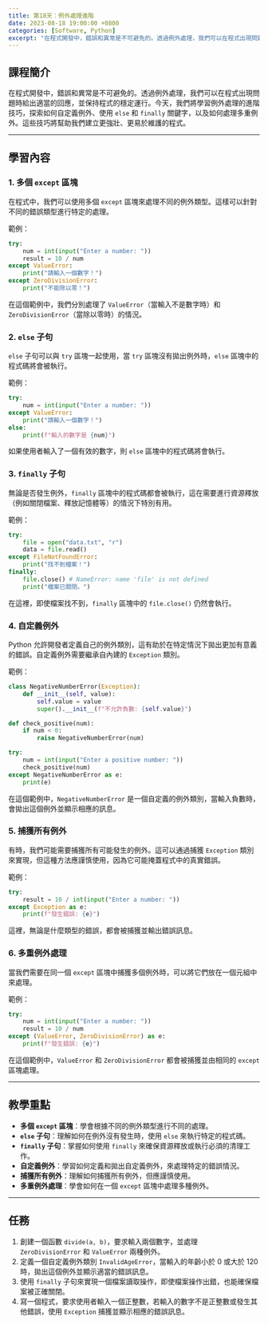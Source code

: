 ```yaml
---
title: 第18天：例外處理進階
date: 2023-08-18 19:00:00 +0800
categories: [Software, Python]
excerpt: "在程式開發中，錯誤和異常是不可避免的。透過例外處理，我們可以在程式出現問題時給出適當的回應，並保持程式的穩定運行。今天，我們將學習例外處理的進階技巧，探索如何自定義例外、使用 `else` 和 `finally` 關鍵字，以及如何處理多重例外。這些技巧將幫助我們建立更強壯、更易於維護的程式"
---
```


## 課程簡介
在程式開發中，錯誤和異常是不可避免的。透過例外處理，我們可以在程式出現問題時給出適當的回應，並保持程式的穩定運行。今天，我們將學習例外處理的進階技巧，探索如何自定義例外、使用 `else` 和 `finally` 關鍵字，以及如何處理多重例外。這些技巧將幫助我們建立更強壯、更易於維護的程式。

---

## 學習內容

### 1. 多個 `except` 區塊

在程式中，我們可以使用多個 `except` 區塊來處理不同的例外類型。這樣可以針對不同的錯誤類型進行特定的處理。

範例：
```python
try:
    num = int(input("Enter a number: "))
    result = 10 / num
except ValueError:
    print("請輸入一個數字！")
except ZeroDivisionError:
    print("不能除以零！")
```

在這個範例中，我們分別處理了 `ValueError`（當輸入不是數字時）和 `ZeroDivisionError`（當除以零時）的情況。

### 2. `else` 子句

`else` 子句可以與 `try` 區塊一起使用，當 `try` 區塊沒有拋出例外時，`else` 區塊中的程式碼將會被執行。

範例：
```python
try:
    num = int(input("Enter a number: "))
except ValueError:
    print("請輸入一個數字！")
else:
    print(f"輸入的數字是 {num}")
```

如果使用者輸入了一個有效的數字，則 `else` 區塊中的程式碼將會執行。

### 3. `finally` 子句

無論是否發生例外，`finally` 區塊中的程式碼都會被執行，這在需要進行資源釋放（例如關閉檔案、釋放記憶體等）的情況下特別有用。

範例：
```python
try:
    file = open("data.txt", "r")
    data = file.read()
except FileNotFoundError:
    print("找不到檔案！")
finally:
    file.close() # NameError: name 'file' is not defined
    print("檔案已關閉。")
```

在這裡，即使檔案找不到，`finally` 區塊中的 `file.close()` 仍然會執行。

### 4. 自定義例外

Python 允許開發者定義自己的例外類別，這有助於在特定情況下拋出更加有意義的錯誤。自定義例外需要繼承自內建的 `Exception` 類別。

範例：
```python
class NegativeNumberError(Exception):
    def __init__(self, value):
        self.value = value
        super().__init__(f"不允許負數: {self.value}")

def check_positive(num):
    if num < 0:
        raise NegativeNumberError(num)

try:
    num = int(input("Enter a positive number: "))
    check_positive(num)
except NegativeNumberError as e:
    print(e)
```

在這個範例中，`NegativeNumberError` 是一個自定義的例外類別，當輸入負數時，會拋出這個例外並顯示相應的訊息。

### 5. 捕獲所有例外

有時，我們可能需要捕獲所有可能發生的例外。這可以通過捕獲 `Exception` 類別來實現，但這種方法應謹慎使用，因為它可能掩蓋程式中的真實錯誤。

範例：
```python
try:
    result = 10 / int(input("Enter a number: "))
except Exception as e:
    print(f"發生錯誤: {e}")
```

這裡，無論是什麼類型的錯誤，都會被捕獲並輸出錯誤訊息。

### 6. 多重例外處理

當我們需要在同一個 `except` 區塊中捕獲多個例外時，可以將它們放在一個元組中來處理。

範例：
```python
try:
    num = int(input("Enter a number: "))
    result = 10 / num
except (ValueError, ZeroDivisionError) as e:
    print(f"發生錯誤: {e}")
```

在這個範例中，`ValueError` 和 `ZeroDivisionError` 都會被捕獲並由相同的 `except` 區塊處理。

---

## 教學重點
- **多個 `except` 區塊**：學會根據不同的例外類型進行不同的處理。
- **`else` 子句**：理解如何在例外沒有發生時，使用 `else` 來執行特定的程式碼。
- **`finally` 子句**：掌握如何使用 `finally` 來確保資源釋放或執行必須的清理工作。
- **自定義例外**：學習如何定義和拋出自定義例外，來處理特定的錯誤情況。
- **捕獲所有例外**：理解如何捕獲所有例外，但應謹慎使用。
- **多重例外處理**：學會如何在一個 `except` 區塊中處理多種例外。

---

## 任務
1. 創建一個函數 `divide(a, b)`，要求輸入兩個數字，並處理 `ZeroDivisionError` 和 `ValueError` 兩種例外。
2. 定義一個自定義例外類別 `InvalidAgeError`，當輸入的年齡小於 0 或大於 120 時，拋出這個例外並顯示適當的錯誤訊息。
3. 使用 `finally` 子句來實現一個檔案讀取操作，即使檔案操作出錯，也能確保檔案被正確關閉。
4. 寫一個程式，要求使用者輸入一個正整數，若輸入的數字不是正整數或發生其他錯誤，使用 `Exception` 捕獲並顯示相應的錯誤訊息。
